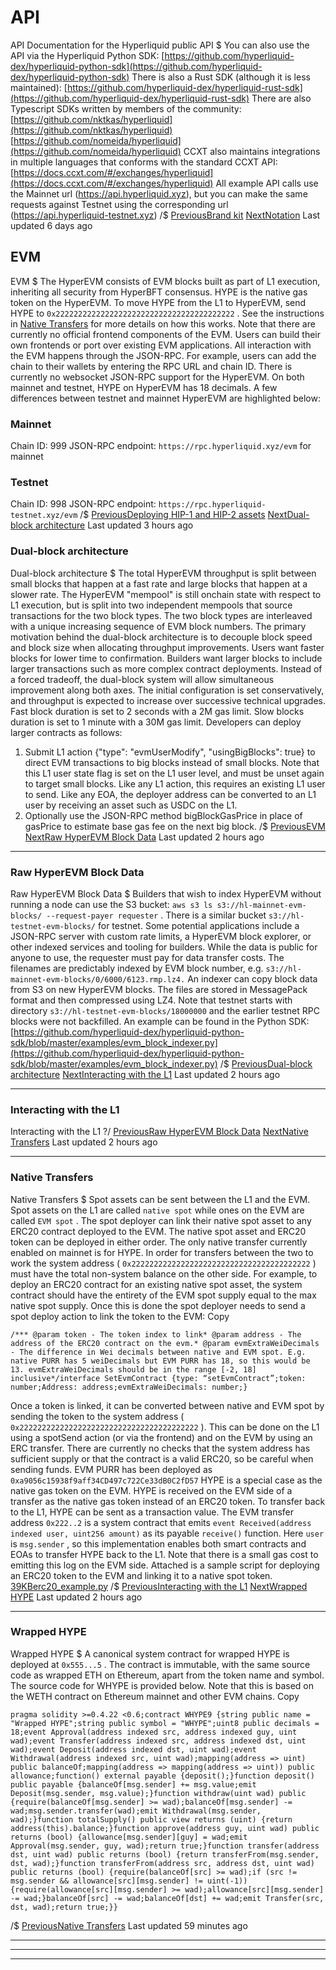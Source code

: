 # API

API Documentation for the Hyperliquid public API
$
You can also use the API via the Hyperliquid Python SDK: [https://github.com/hyperliquid-dex/hyperliquid-python-sdk](https://github.com/hyperliquid-dex/hyperliquid-python-sdk) There is also a Rust SDK (although it is less maintained): [https://github.com/hyperliquid-dex/hyperliquid-rust-sdk](https://github.com/hyperliquid-dex/hyperliquid-rust-sdk) There are also Typescript SDKs written by members of the community: [https://github.com/nktkas/hyperliquid](https://github.com/nktkas/hyperliquid) [https://github.com/nomeida/hyperliquid](https://github.com/nomeida/hyperliquid) CCXT also maintains integrations in multiple languages that conforms with the standard CCXT API: [https://docs.ccxt.com/#/exchanges/hyperliquid](https://docs.ccxt.com/#/exchanges/hyperliquid) All example API calls use the Mainnet url (https://api.hyperliquid.xyz), but you can make the same requests against Testnet using the corresponding url (https://api.hyperliquid-testnet.xyz)
/$
[PreviousBrand kit](https://hyperliquid.gitbook.io/hyperliquid-docs/brand-kit) [NextNotation](https://hyperliquid.gitbook.io/hyperliquid-docs/for-developers/api/notation)
Last updated 6 days ago

## EVM

EVM
$
The HyperEVM consists of EVM blocks built as part of L1 execution, inheriting all security from HyperBFT consensus. HYPE is the native gas token on the HyperEVM. To move HYPE from the L1 to HyperEVM, send HYPE to `0x2222222222222222222222222222222222222222` . See the instructions in [Native Transfers](https://hyperliquid.gitbook.io/hyperliquid-docs/for-developers/evm/native-transfers) for more details on how this works. Note that there are currently no official frontend components of the EVM. Users can build their own frontends or port over existing EVM applications. All interaction with the EVM happens through the JSON-RPC. For example, users can add the chain to their wallets by entering the RPC URL and chain ID. There is currently no websocket JSON-RPC support for the HyperEVM. On both mainnet and testnet, HYPE on HyperEVM has 18 decimals. A few differences between testnet and mainnet HyperEVM are highlighted below: 
### Mainnet
 Chain ID: 999 JSON-RPC endpoint: `https://rpc.hyperliquid.xyz/evm` for mainnet 
### Testnet
 Chain ID: 998 JSON-RPC endpoint: `https://rpc.hyperliquid-testnet.xyz/evm`
/$
[PreviousDeploying HIP-1 and HIP-2 assets](https://hyperliquid.gitbook.io/hyperliquid-docs/for-developers/api/deploying-hip-1-and-hip-2-assets) [NextDual-block architecture](https://hyperliquid.gitbook.io/hyperliquid-docs/for-developers/evm/dual-block-architecture)
Last updated 3 hours ago

### Dual-block architecture

Dual-block architecture
$
The total HyperEVM throughput is split between small blocks that happen at a fast rate and large blocks that happen at a slower rate. The HyperEVM "mempool" is still onchain state with respect to L1 execution, but is split into two independent mempools that source transactions for the two block types. The two block types are interleaved with a unique increasing sequence of EVM block numbers. The primary motivation behind the dual-block architecture is to decouple block speed and block size when allocating throughput improvements. Users want faster blocks for lower time to confirmation. Builders want larger blocks to include larger transactions such as more complex contract deployments. Instead of a forced tradeoff, the dual-block system will allow simultaneous improvement along both axes. The initial configuration is set conservatively, and throughput is expected to increase over successive technical upgrades. Fast block duration is set to 2 seconds with a 2M gas limit. Slow blocks duration is set to 1 minute with a 30M gas limit. Developers can deploy larger contracts as follows: 
1. Submit L1 action {"type": "evmUserModify", "usingBigBlocks": true} to direct EVM transactions to big blocks instead of small blocks. Note that this L1 user state flag is set on the L1 user level, and must be unset again to target small blocks. Like any L1 action, this requires an existing L1 user to send. Like any EOA, the deployer address can be converted to an L1 user by receiving an asset such as USDC on the L1.
2. Optionally use the JSON-RPC method bigBlockGasPrice in place of gasPrice to estimate base gas fee on the next big block.
/$
[PreviousEVM](https://hyperliquid.gitbook.io/hyperliquid-docs/for-developers/evm) [NextRaw HyperEVM Block Data](https://hyperliquid.gitbook.io/hyperliquid-docs/for-developers/evm/raw-hyperevm-block-data)
Last updated 2 hours ago


---

### Raw HyperEVM Block Data

Raw HyperEVM Block Data
$
Builders that wish to index HyperEVM without running a node can use the S3 bucket: `aws s3 ls s3://hl-mainnet-evm-blocks/ --request-payer requester` . There is a similar bucket `s3://hl-testnet-evm-blocks/` for testnet. Some potential applications include a JSON-RPC server with custom rate limits, a HyperEVM block explorer, or other indexed services and tooling for builders. While the data is public for anyone to use, the requester must pay for data transfer costs. The filenames are predictably indexed by EVM block number, e.g. `s3://hl-mainnet-evm-blocks/0/6000/6123.rmp.lz4.` An indexer can copy block data from S3 on new HyperEVM blocks. The files are stored in MessagePack format and then compressed using LZ4. Note that testnet starts with directory `s3://hl-testnet-evm-blocks/18000000` and the earlier testnet RPC blocks were not backfilled. An example can be found in the Python SDK: [https://github.com/hyperliquid-dex/hyperliquid-python-sdk/blob/master/examples/evm_block_indexer.py](https://github.com/hyperliquid-dex/hyperliquid-python-sdk/blob/master/examples/evm_block_indexer.py)
/$
[PreviousDual-block architecture](https://hyperliquid.gitbook.io/hyperliquid-docs/for-developers/evm/dual-block-architecture) [NextInteracting with the L1](https://hyperliquid.gitbook.io/hyperliquid-docs/for-developers/evm/interacting-with-the-l1)
Last updated 2 hours ago


---

### Interacting with the L1

Interacting with the L1
$?
/$
[PreviousRaw HyperEVM Block Data](https://hyperliquid.gitbook.io/hyperliquid-docs/for-developers/evm/raw-hyperevm-block-data) [NextNative Transfers](https://hyperliquid.gitbook.io/hyperliquid-docs/for-developers/evm/native-transfers)
Last updated 2 hours ago


---

### Native Transfers

Native Transfers
$
Spot assets can be sent between the L1 and the EVM. Spot assets on the L1 are called `native spot` while ones on the EVM are called `EVM spot` . The spot deployer can link their native spot asset to any ERC20 contract deployed to the EVM. The native spot asset and ERC20 token can be deployed in either order. The only native transfer currently enabled on mainnet is for HYPE. In order for transfers between the two to work the system address ( `0x2222222222222222222222222222222222222222` ) must have the total non-system balance on the other side. For example, to deploy an ERC20 contract for an existing native spot asset, the system contract should have the entirety of the EVM spot supply equal to the max native spot supply.
Once this is done the spot deployer needs to send a spot deploy action to link the token to the EVM: Copy 
```min-w-full
/*** @param token - The token index to link* @param address - The address of the ERC20 contract on the evm.* @param evmExtraWeiDecimals - The difference in Wei decimals between native and EVM spot. E.g. native PURR has 5 weiDecimals but EVM PURR has 18, so this would be 13. evmExtraWeiDecimals should be in the range [-2, 18] inclusive*/interface SetEvmContract {type: “setEvmContract”;token: number;Address: address;evmExtraWeiDecimals: number;}
```
 Once a token is linked, it can be converted between native and EVM spot by sending the token to the system address ( `0x2222222222222222222222222222222222222222` ). This can be done on the L1 using a spotSend action (or via the frontend) and on the EVM by using an ERC transfer.
There are currently no checks that the system address has sufficient supply or that the contract is a valid ERC20, so be careful when sending funds. EVM PURR has been deployed as `0xa9056c15938f9aff34CD497c722Ce33dB0C2fD57` HYPE is a special case as the native gas token on the EVM. HYPE is received on the EVM side of a transfer as the native gas token instead of an ERC20 token. To transfer back to the L1, HYPE can be sent as a transaction value. The EVM transfer address `0x222..2` is a system contract that emits `event Received(address indexed user, uint256 amount)` as its payable `receive()` function. Here `user` is `msg.sender` , so this implementation enables both smart contracts and EOAs to transfer HYPE back to the L1. Note that there is a small gas cost to emitting this log on the EVM side. Attached is a sample script for deploying an ERC20 token to the EVM and linking it to a native spot token. [39KBerc20_example.py](https://2356094849-files.gitbook.io/~/files/v0/b/gitbook-x-prod.appspot.com/o/spaces%2FyUdp569E6w18GdfqlGvJ%2Fuploads%2F4k3MpHVOdp1EBQ7jaUW2%2Ferc20_example.py?alt=media&token=eb96dabe-3de0-425f-a998-5a78bb1f94b9)
/$
[PreviousInteracting with the L1](https://hyperliquid.gitbook.io/hyperliquid-docs/for-developers/evm/interacting-with-the-l1) [NextWrapped HYPE](https://hyperliquid.gitbook.io/hyperliquid-docs/for-developers/evm/wrapped-hype)
Last updated 2 hours ago


---

### Wrapped HYPE

Wrapped HYPE
$
A canonical system contract for wrapped HYPE is deployed at `0x555...5` . The contract is immutable, with the same source code as wrapped ETH on Ethereum, apart from the token name and symbol. The source code for WHYPE is provided below. Note that this is based on the WETH contract on Ethereum mainnet and other EVM chains. Copy 
```min-w-full
pragma solidity >=0.4.22 <0.6;contract WHYPE9 {string public name = "Wrapped HYPE";string public symbol = "WHYPE";uint8 public decimals = 18;event Approval(address indexed src, address indexed guy, uint wad);event Transfer(address indexed src, address indexed dst, uint wad);event Deposit(address indexed dst, uint wad);event Withdrawal(address indexed src, uint wad);mapping(address => uint) public balanceOf;mapping(address => mapping(address => uint)) public allowance;function() external payable {deposit();}function deposit() public payable {balanceOf[msg.sender] += msg.value;emit Deposit(msg.sender, msg.value);}function withdraw(uint wad) public {require(balanceOf[msg.sender] >= wad);balanceOf[msg.sender] -= wad;msg.sender.transfer(wad);emit Withdrawal(msg.sender, wad);}function totalSupply() public view returns (uint) {return address(this).balance;}function approve(address guy, uint wad) public returns (bool) {allowance[msg.sender][guy] = wad;emit Approval(msg.sender, guy, wad);return true;}function transfer(address dst, uint wad) public returns (bool) {return transferFrom(msg.sender, dst, wad);}function transferFrom(address src, address dst, uint wad) public returns (bool) {require(balanceOf[src] >= wad);if (src != msg.sender && allowance[src][msg.sender] != uint(-1)) {require(allowance[src][msg.sender] >= wad);allowance[src][msg.sender] -= wad;}balanceOf[src] -= wad;balanceOf[dst] += wad;emit Transfer(src, dst, wad);return true;}}
```
/$
[PreviousNative Transfers](https://hyperliquid.gitbook.io/hyperliquid-docs/for-developers/evm/native-transfers)
Last updated 59 minutes ago


---


---


---
